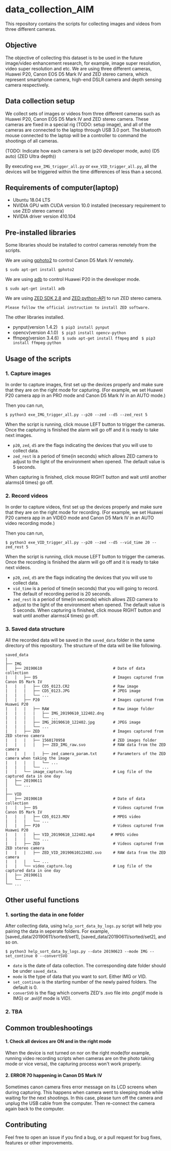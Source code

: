 # data_collection_AIM
This repository contains the scripts for collecting images and videos from three different cameras.

## Objective
The objective of collecting this dataset is to be used in the future image/video enhancement research, for example, image super resolution, video super resolution and etc. We are using three different cameras, Huawei P20, Canon EOS D5 Mark IV and ZED stereo camera, which represent smartphone camera, high-end DSLR camera and depth sensing camera respectively. 

## Data collection setup
We collect sets of images or videos from three different cameras such as Huawei P20, Canon EOS D5 Mark IV and ZED stereo camera. These cameras are fixed in a special rig (TODO: setup image), and all of the cameras are connected to the laptop through USB 3.0 port. The bluetooth mouse connected to the laptop will be a controller to command the shootings of all cameras.

(TODO: Indicate how each camera is set (p20 developer mode, auto) (D5 auto) (ZED Ultra depth))

By executing `exe_IMG_trigger_all.py` or `exe_VID_trigger_all.py`, all the devices will be triggered within the time differences of less than a second.

## Requirements of computer(laptop)
- Ubuntu 18.04 LTS
- NVIDIA GPU with CUDA version 10.0 installed (necessary requirement to use ZED stereo camera)
- NVIDIA driver version 410.104

## Pre-installed libraries
Some libraries should be installed to control cameras remotely from the scripts.

We are using [gphoto2](http://www.gphoto.org/) to control Canon D5 Mark IV remotely.
```
$ sudo apt-get install gphoto2
```
We are using [adb](https://developer.android.com/studio/command-line/adb) to control Huawei P20 in the developer mode.
```
$ sudo apt-get install adb
```
We are using [ZED SDK 2.8](https://www.stereolabs.com/developers/release/#sdkdownloads_anchor) and [ZED python-API](https://github.com/stereolabs/zed-python-api) to run ZED stereo camera. 
```
Please follow the official instruction to install ZED software. 
```
The other libraries installed.
- pynput(version 1.4.2) ` $ pip3 install pynput`
- opencv(version 4.1.0) ` $ pip3 install opencv-python`
- ffmpeg(version 3.4.6) ` $ sudo apt-get install ffmpeg`  and ` $ pip3 install ffmpeg-python`

## Usage of the scripts
### 1. Capture images

In order to capture images, first set up the devices properly and make sure that they are on the right mode for capturing. (For example, we set Huawei P20 camera app in an PRO mode and Canon D5 Mark IV in an AUTO mode.)

  Then you can run, 
  ```
  $ python3 exe_IMG_trigger_all.py --p20 --zed --d5 --zed_rest 5
  ```
  When the script is running, click mouse LEFT button to trigger the cameras. Once the capturing is finished the alarm will go off and it is ready to take next images. 
  - `p20`, `zed`, `d5` are the flags indicating the devices that you will use to collect data. 
  - `zed_rest` is a period of time(in seconds) which allows ZED camera to adjust to the light of the environment when opened. The default value is 5 seconds. 

  When capturing is finished, click mouse RIGHT button and wait until another alarms(4 times) go off. 
  
### 2. Record videos

  In order to capture videos, first set up the devices properly and make sure that they are on the right mode for recording. (For example, we set Huawei P20 camera app in an VIDEO mode and Canon D5 Mark IV in an AUTO video recording mode.)

  Then you can run,
  ```
  $ python3 exe_VID_trigger_all.py --p20 --zed --d5 --vid_time 20 --zed_rest 5
  ```
  When the script is running, click mouse LEFT button to trigger the cameras. Once the recording is finished the alarm will go off and it is ready to take next videos. 
  - `p20`, `zed`, `d5` are the flags indicating the devices that you will use to collect data.
  - `vid_time` is a period of time(in seconds) that you will going to record. The default of recording period is 20 seconds. 
  - `zed_rest` is a period of time(in seconds) which allows ZED camera to adjust to the light of the environment when opened. The default value is 5 seconds. 
  When capturing is finished, click mouse RIGHT button and wait until another alarms(4 times) go off. 

### 3. Saved data structure
All the recorded data will be saved in the `saved_data` folder in the same directory of this repository. 
The structure of the data will be like following. 


    saved_data
    |
    ├── IMG 
    │   ├── 20190610                               # Date of data collection
    |   │   ├── D5                                 # Images captured from Canon D5 Mark IV 
    |   |   |   ├── CD5_0123.CR2                   # Raw image
    |   |   |   ├── CD5_0123.JPG                   # JPEG image
    |   |   |   └── ...
    │   |   ├── P20                                # Images captured from Huawei P20
    |   |   |   ├── RAW                            # Raw image folder
    |   |   |   |   ├── IMG_20190610_122402.dng
    |   |   |   |   └── ...
    |   |   |   ├── IMG_20190610_122402.jpg        # JPEG image
    |   |   |   └── ...
    |   |   ├── ZED                                # Images captured from ZED stereo camera
    |   |   |   ├── 1560170958                     # ZED images folder
    |   |   |   |   ├── ZED_IMG_raw.svo            # RAW data from the ZED camera
    |   |   |   |   ├── zed_camera_param.txt       # Parameters of the ZED camera when taking the image
    |   |   |   |   └── ...
    |   |   |   └── ...
    |   |   └── image_capture.log                  # Log file of the captured data in one day
    │   ├── 20190611         
    │   └── ...          
    |
    ├── VID                    
    │   ├── 20190610                               # Date of data collection
    |   │   ├── D5                                 # Videos captured from Canon D5 Mark IV 
    |   |   |   ├── CD5_0123.MOV                   # MPEG video
    |   |   |   └── ...
    │   |   ├── P20                                # Videos captured from Huawei P20
    |   |   |   ├── VID_20190610_122402.mp4       # MPEG video
    |   |   |   └── ...
    |   |   ├── ZED                                # Videos captured from ZED stereo camera
    |   |   |   ├── ZED_VID_20190610122402.svo     # RAW data from the ZED camera
    |   |   |   └── ...
    |   |   └── video_capture.log                  # Log file of the captured data in one day
    │   ├── 20190611          
    │   └── ...              
    └── ...


## Other useful functions
### 1. sorting the data in one folder
After collecting data, using `help_sort_data_by_logs.py` script will help you pairing the data in seperate folders. For example, [saved_data/20190611/sorted/set1], [saved_data/20190611/sorted/set2], and so on. 
  ```
  $ python3 help_sort_data_by_logs.py --date 20190623 --mode IMG --set_continue 0 --convertSVO
  ```
  - `date` is the date of data collection. The corresponding date folder should be under `saved_data`.
  - `mode` is the type of data that you want to sort. Either IMG or VID.
  - `set_continue` is the starting number of the newly paired folders. The default is 0.
  - `converSVO` is the flag which converts ZED's .svo file into .png(if mode is IMG) or .avi(if mode is VID).
  
### 2. TBA
  

## Common troubleshootings
#### 1. Check all devices are ON and in the right mode
When the device is not turned on nor on the right mode(for example, running video recording scripts when cameras are on the photo taking mode or vice versa), the capturing process won't work properly. 
#### 2. ERROR 70 happening in Canon D5 Mark IV
Sometimes canon camera fires error message on its LCD screens when during capturing. This happens when camera went to sleeping mode while waiting for the next shootings. In this case, please turn off the camera and unplug the USB cable from the computer. Then re-connect the camera again back to the computer.



## Contributing
Feel free to open an issue if you find a bug, or a pull request for bug fixes, features or other improvements.
